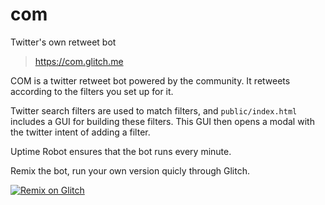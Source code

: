 # com
Twitter's own retweet bot
> https://com.glitch.me

COM is a twitter retweet bot powered by the community. It retweets according to the filters you set up for it.

Twitter search filters are used to match filters, and `public/index.html` includes a GUI for building these filters. This GUI then opens a modal with the twitter intent of adding a filter.

Uptime Robot ensures that the bot runs every minute.

Remix the bot, run your own version quicly through Glitch. 

[![Remix on Glitch](https://cdn.glitch.com/2703baf2-b643-4da7-ab91-7ee2a2d00b5b%2Fremix-button.svg)](https://glitch.com/edit/#!/remix/com)

